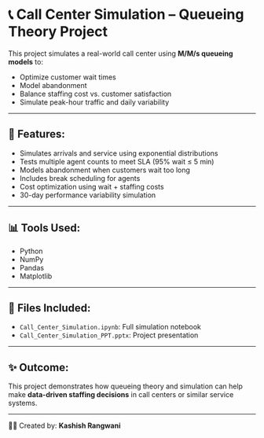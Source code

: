 # 📞 Call Center Simulation – Queueing Theory Project

This project simulates a real-world call center using **M/M/s queueing models** to:
- Optimize customer wait times
- Model abandonment
- Balance staffing cost vs. customer satisfaction
- Simulate peak-hour traffic and daily variability

---

## 🚀 Features:
- Simulates arrivals and service using exponential distributions
- Tests multiple agent counts to meet SLA (95% wait ≤ 5 min)
- Models abandonment when customers wait too long
- Includes break scheduling for agents
- Cost optimization using wait + staffing costs
- 30-day performance variability simulation

---

## 📊 Tools Used:
- Python  
- NumPy  
- Pandas  
- Matplotlib

---

## 📂 Files Included:
- `Call_Center_Simulation.ipynb`: Full simulation notebook
- `Call_Center_Simulation_PPT.pptx`: Project presentation

---

## ✨ Outcome:
This project demonstrates how queueing theory and simulation can help make **data-driven staffing decisions** in call centers or similar service systems.

---

👩‍💻 Created by: **Kashish Rangwani**

